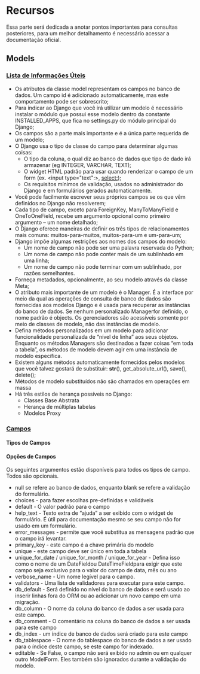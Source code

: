 # Recursos
Essa parte será dedicada a anotar pontos importantes para consultas posteriores, para um melhor detalhamento é necessário acessar a documentação oficial.

## Models
### [Lista de Informações Úteis](https://docs.djangoproject.com/pt-br/5.1/topics/db/models/)
- Os atributos da classe model representam os campos no banco de dados. Um campo id é adicionado automaticamente, mas este comportamento pode ser sobrescrito;
- Para indicar ao Django que você irá utilizar um modelo é necessário instalar o módulo que possui esse modelo dentro da constante INSTALLED_APPS, que fica no settings.py do módulo principal do Django;
- Os campos são a parte mais importante e é a única parte requerida de um modelo;
- O Django usa o tipo de classe do campo para determinar algumas coisas:
  - O tipo da coluna, o qual diz ao banco de dados que tipo de dado irá armazenar (eg INTEGER, VARCHAR, TEXT);
  - O widget HTML padrão para usar quando renderizar o campo de um form (ex. <input type="text":>, <select:>);
  - Os requisitos mínimos de validação, usados ​​no administrador do Django e em formulários gerados automaticamente.
- Você pode facilmente escrever seus próprios campos se os que vêm definidos no Django não resolverem;
- Cada tipo de campo, exceto para ForeignKey, ManyToManyField e OneToOneField, recebe um argumento opcional como primeiro argumento – um nome detalhado;
- O Django oferece maneiras de definir os três tipos de relacionamentos mais comuns: muitos-para-muitos, muitos-para-um e um-para-um;
- Django impõe algumas restrições aos nomes dos campos do modelo:
  - Um nome de campo não pode ser uma palavra reservada do Python;
  - Um nome de campo não pode conter mais de um sublinhado em uma linha;
  - Um nome de campo não pode terminar com um sublinhado, por razões semelhantes.
- Forneça metadados, opcionalmente, ao seu modelo através da classe Meta;
- O atributo mais importante de um modelo é o Manager. É a interface por meio da qual as operações de consulta de banco de dados são fornecidas aos modelos Django e é usada para recuperar as instâncias do banco de dados. Se nenhum personalizado Managerfor definido, o nome padrão é objects. Os gerenciadores são acessíveis somente por meio de classes de modelo, não das instâncias de modelo.
- Defina métodos personalizados em um modelo para adicionar funcionalidade personalizada de “nível de linha” aos seus objetos. Enquanto os métodos Managers são destinados a fazer coisas “em toda a tabela”, os métodos de modelo devem agir em uma instância de modelo específica.
- Existem alguns métodos automaticamente fornecidos pelos modelos que você talvez gostará de substituir: __str__(), get_absolute_url(), save(), delete();
- Métodos de modelo substituídos não são chamados em operações em massa
- Há três estilos de herança possíveis no Django:
  - Classes Base Abstrata
  - Herança de múltiplas tabelas
  - Modelos Proxy
### [Campos](https://docs.djangoproject.com/en/5.1/ref/models/fields/)
#### Tipos de Campos

#### Opções de Campos
Os seguintes argumentos estão disponíveis para todos os tipos de campo. Todos são opcionais.

- null se refere ao banco de dados, enquanto blank se refere a validação do formulário.
- choices - para fazer escolhas pre-definidas e validáveis
- default - O valor padrão para o campo
- help_text - Texto extra de “ajuda” a ser exibido com o widget de formulário. É útil para documentação mesmo se seu campo não for usado em um formulário.
- error_messages - permite que você substitua as mensagens padrão que o campo irá levantar.
- primary_key - este campo é a chave primária do modelo
- unique - este campo deve ser único em toda a tabela
- unique_for_date / unique_for_month / unique_for_year - Defina isso como o nome de um DateFieldou DateTimeFieldpara exigir que este campo seja exclusivo para o valor do campo de data, mês ou ano
- verbose_name - Um nome legível para o campo.
- validators - Uma lista de validadores para executar para este campo. 
- db_default - Será definido no nível do banco de dados e será usado ao inserir linhas fora do ORM ou ao adicionar um novo campo em uma migração.
- db_column - O nome da coluna do banco de dados a ser usada para este campo.
- db_comment - O comentário na coluna do banco de dados a ser usada para este campo
- db_index - um índice de banco de dados será criado para este campo
- db_tablespace - O nome do tablespace do banco de dados a ser usado para o índice deste campo, se este campo for indexado.
- editable - Se False, o campo não será exibido no admin ou em qualquer outro ModelForm. Eles também são ignorados durante a validação do modelo.
